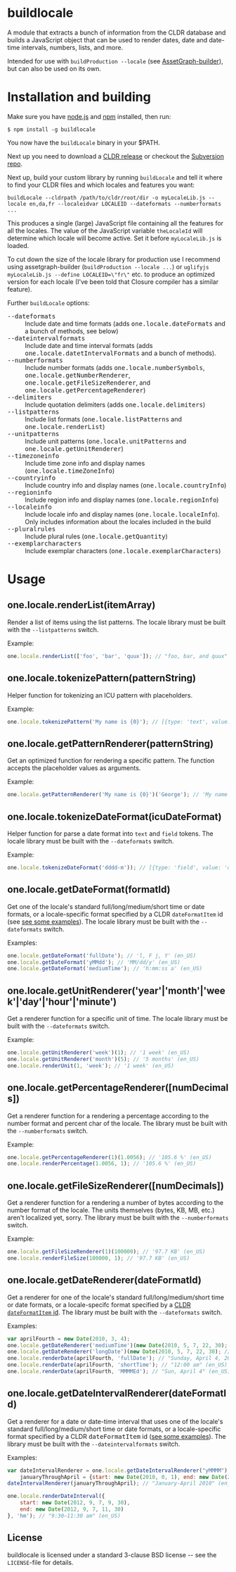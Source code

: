 buildlocale
===========

A module that extracts a bunch of information from the CLDR database
and builds a JavaScript object that can be used to render dates, date
and date-time intervals, numbers, lists, and more.

Intended for use with `buildProduction --locale` (see <a
href="https://github.com/One-com/assetgraph-builder">AssetGraph-builder</a>),
but can also be used on its own.

Installation and building
=========================

Make sure you have <a href="http://nodejs.org/">node.js</a> and <a
href="http://npmjs.org/">npm</a> installed, then run:

    $ npm install -g buildlocale

You now have the `buildLocale` binary in your $PATH.

Next up you need to download a <a
href="http://cldr.unicode.org/index/downloads">CLDR release</a> or
checkout the <a href="http://unicode.org/repos/cldr/">Subversion
repo</a>.

Next up, build your custom library by running `buildLocale` and tell
it where to find your CLDR files and which locales and features you
want:

```
buildLocale --cldrpath /path/to/cldr/root/dir -o myLocaleLib.js --locale en,da,fr --localeidvar LOCALEID --dateformats --numberformats ...
```

This produces a single (large) JavaScript file containing all the
features for all the locales. The value of the JavaScript variable
`theLocaleId` will determine which locale will become active. Set it
before `myLocaleLib.js` is loaded.

To cut down the size of the locale library for production use I
recommend using assetgraph-builder (`buildProduction --locale ...`) or
`uglifyjs myLocaleLib.js --define LOCALEID=\"fr\"` etc. to produce an
optimized version for each locale (I've been told that Closure
compiler has a similar feature).

Further `buildLocale` options:

<dl>
<dt><tt>--dateformats</tt></dt><dd>Include date and time formats (adds <tt>one.locale.dateFormats</tt> and a bunch of methods, see below)</dd>
<dt><tt>--dateintervalformats</tt></dt><dd>Include date and time interval formats (adds <tt>one.locale.datetIntervalFormats</tt> and a bunch of methods).</dd>
<dt><tt>--numberformats</tt></dt><dd>Include number formats (adds <tt>one.locale.numberSymbols</tt>, <tt>one.locale.getNumberRenderer</tt>, <tt>one.locale.getFileSizeRenderer</tt>, and <tt>one.locale.getPercentageRenderer</tt>)</dd>
<dt><tt>--delimiters</tt></dt><dd>Include quotation delimiters (adds <tt>one.locale.delimiters</tt>)</dd>
<dt><tt>--listpatterns</tt></dt><dd>Include list formats (<tt>one.locale.listPatterns</tt> and <tt>one.locale.renderList</tt>)</dd>
<dt><tt>--unitpatterns</tt></dt><dd>Include unit patterns (<tt>one.locale.unitPatterns</tt> and <tt>one.locale.getUnitRenderer</tt>)</dd>
<dt><tt>--timezoneinfo</tt></dt><dd>Include time zone info and display names (<tt>one.locale.timeZoneInfo</tt>)</dd>
<dt><tt>--countryinfo</tt></dt><dd>Include country info and display names (<tt>one.locale.countryInfo</tt>)</dd>
<dt><tt>--regioninfo</tt></dt><dd>Include region info and display names (<tt>one.locale.regionInfo</tt>)</dd>
<dt><tt>--localeinfo</tt></dt><dd>Include locale info and display names (<tt>one.locale.localeInfo</tt>). Only includes information about the locales included in the build</dd>
<dt><tt>--pluralrules</tt></dt><dd>Include plural rules (<tt>one.locale.getQuantity</tt>)</dd>
<dt><tt>--exemplarcharacters</tt></dt><dd>Include exemplar characters (<tt>one.locale.exemplarCharacters</tt>)</dd>
</dl>

Usage
=====


one.locale.renderList(itemArray)
--------------------------------

Render a list of items using the list patterns. The locale library must be built with the `--listpatterns` switch.

Example:

```javascript
one.locale.renderList(['foo', 'bar', 'quux']); // "foo, bar, and quux" (en_US).
```

one.locale.tokenizePattern(patternString)
-----------------------------------------

Helper function for tokenizing an ICU pattern with placeholders.

Example:

```javascript
one.locale.tokenizePattern('My name is {0}'); // [{type: 'text', value: 'My name is '}, {type: 'placeHolder', value: 0}]
```

one.locale.getPatternRenderer(patternString)
--------------------------------------------

Get an optimized function for rendering a specific pattern. The
function accepts the placeholder values as arguments.

Example:

```javascript
one.locale.getPatternRenderer('My name is {0}')('George'); // 'My name is George'
```

one.locale.tokenizeDateFormat(icuDateFormat)
--------------------------------------------

Helper function for parse a date format into `text` and `field` tokens. The locale library must be built with the `--dateformats` switch.

Example:

```javascript
one.locale.tokenizeDateFormat('dddd-m')); // [{type: 'field', value: 'dddd'}, {type: 'text', value: '-'}, {type: 'field', value: 'm'}]
```

one.locale.getDateFormat(formatId)
----------------------------------

Get one of the locale's standard full/long/medium/short time or date
formats, or a locale-specific format specified by a CLDR
`dateFormatItem` id (see <a
href='http://unicode.org/reports/tr35/#dateFormats'>see some
examples</a>). The locale library must be built with the
`--dateformats` switch.

Examples:

```javascript
one.locale.getDateFormat('fullDate'); // 'l, F j, Y' (en_US)
one.locale.getDateFormat('yMMdd'); // 'MM/dd/y' (en_US)
one.locale.getDateFormat('mediumTime'); // 'h:mm:ss a' (en_US)
```

one.locale.getUnitRenderer('year'|'month'|'week'|'day'|'hour'|'minute')
-----------------------------------------------------------------------

Get a renderer function for a specific unit of time. The locale
library must be built with the `--dateformats` switch.

Example:

```javascript
one.locale.getUnitRenderer('week')(1); // '1 week' (en_US)
one.locale.getUnitRenderer('month')(5); // '5 months' (en_US)
one.locale.renderUnit(1, 'week'); // '1 week' (en_US)
```

one.locale.getPercentageRenderer([numDecimals])
-----------------------------------------------

Get a renderer function for a rendering a percentage according to the
number format and percent char of the locale. The library must be
built with the `--numberformats` switch.

Example:

```javascript
one.locale.getPercentageRenderer(1)(1.0056); // '105.6 %' (en_US)
one.locale.renderPercentage(1.0056, 1); // '105.6 %' (en_US)
```

one.locale.getFileSizeRenderer([numDecimals])
---------------------------------------------

Get a renderer function for a rendering a number of bytes according to
the number format of the locale. The units themselves (bytes, KB, MB,
etc.) aren't localized yet, sorry. The library must be
built with the `--numberformats` switch.

Example:

```javascript
one.locale.getFileSizeRenderer(1)(100000); // '97.7 KB' (en_US)
one.locale.renderFileSize(100000, 1); // '97.7 KB' (en_US)
```

one.locale.getDateRenderer(dateFormatId)
----------------------------------------

Get a renderer for one of the locale's standard full/long/medium/short
time or date formats, or a locale-specifc format specified by a <a
href='http://unicode.org/reports/tr35/#dateFormats'>CLDR
`dateFormatItem` id</a>. The library must be built with the
`--dateformats` switch.

Examples:

```javascript
var aprilFourth = new Date(2010, 3, 4);
one.locale.getDateRenderer('mediumTime')(new Date(2010, 5, 7, 22, 30); // '10:30:00 pm' (en_US)
one.locale.getDateRenderer('longDate')(new Date(2010, 5, 7, 22, 30); // 'June 7, 2010' (en_US)
one.locale.renderDate(aprilFourth, 'fullDate'); // "Sunday, April 4, 2010" (en_US)
one.locale.renderDate(aprilFourth, 'shortTime'); // "12:00 am" (en_US)
one.locale.renderDate(aprilFourth, 'MMMMEd'); // "Sun, April 4" (en_US)
```

one.locale.getDateIntervalRenderer(dateFormatId)
------------------------------------------------

Get a renderer for a date or date-time interval that uses one of
the locale's standard full/long/medium/short time or date formats,
 or a locale-specific format specified by a CLDR <tt>dateFormatItem</tt>
id (<a href='http://unicode.org/reports/tr35/#timeFormats'>see some
examples</a>). The library must be built with the `--dateintervalformats` switch.

Examples:

```javascript
var dateIntervalRenderer = one.locale.getDateIntervalRenderer("yMMMM"),
    januaryThroughApril = {start: new Date(2010, 0, 1), end: new Date(2010, 4, 0)};
dateIntervalRenderer(januaryThroughApril); // "January-April 2010" (en_US)

one.locale.renderDateInterval({
    start: new Date(2012, 9, 7, 9, 30),
    end: new Date(2012, 9, 7, 11, 30)
}, 'hm'); // "9:30–11:30 am" (en_US)
```

License
-------

buildlocale is licensed under a standard 3-clause BSD license -- see the
``LICENSE``-file for details.
